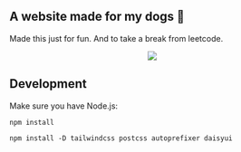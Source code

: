 ## A website made for my dogs 🐶
Made this just for fun. And to take a break from leetcode.


<div align="center">
<img src="https://media.discordapp.net/attachments/1070139130081706068/1164437051609993226/Screenshot_2023-10-18_at_10.36.38_PM.png?ex=65433583&is=6530c083&hm=37ce3655556e57320cca25756179bb0c67a3e79f190ea8d85159f26972783d4f&=&width=874&height=472">
</div>


## Development
Make sure you have Node.js:


``` npm install ```

``` npm install -D tailwindcss postcss autoprefixer daisyui ```

